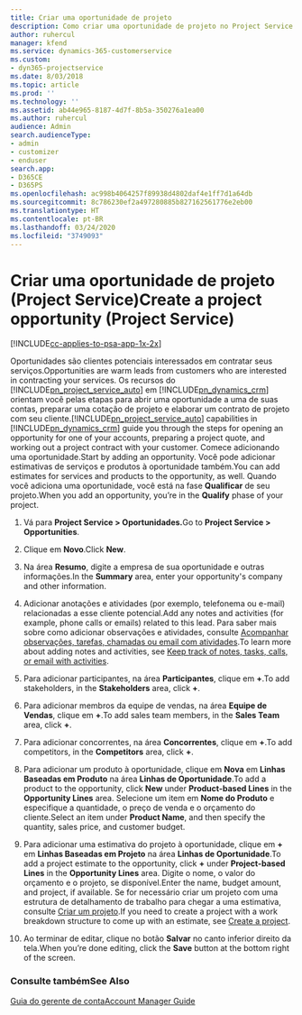 ```yaml
---
title: Criar uma oportunidade de projeto
description: Como criar uma oportunidade de projeto no Project Service
author: ruhercul
manager: kfend
ms.service: dynamics-365-customerservice
ms.custom:
- dyn365-projectservice
ms.date: 8/03/2018
ms.topic: article
ms.prod: ''
ms.technology: ''
ms.assetid: ab44e965-8187-4d7f-8b5a-350276a1ea00
ms.author: ruhercul
audience: Admin
search.audienceType:
- admin
- customizer
- enduser
search.app:
- D365CE
- D365PS
ms.openlocfilehash: ac998b4064257f89938d4802daf4e1ff7d1a64db
ms.sourcegitcommit: 8c786230ef2a497280885b827162561776e2eb00
ms.translationtype: HT
ms.contentlocale: pt-BR
ms.lasthandoff: 03/24/2020
ms.locfileid: "3749093"
---
```

# <a name="create-a-project-opportunity-project-service"></a><span data-ttu-id="5396d-103">Criar uma oportunidade de projeto (Project Service)</span><span class="sxs-lookup"><span data-stu-id="5396d-103">Create a project opportunity (Project Service)</span></span>

[!INCLUDE[cc-applies-to-psa-app-1x-2x](../includes/cc-applies-to-psa-app-1x-2x.md)]

<span data-ttu-id="5396d-104">Oportunidades são clientes potenciais interessados em contratar seus serviços.</span><span class="sxs-lookup"><span data-stu-id="5396d-104">Opportunities are warm leads from customers who are interested in contracting your services.</span></span> <span data-ttu-id="5396d-105">Os recursos do [!INCLUDE[pn_project_service_auto](../includes/pn-project-service-auto.md)] em [!INCLUDE[pn_dynamics_crm](../includes/pn-dynamics-crm.md)] orientam você pelas etapas para abrir uma oportunidade a uma de suas contas, preparar uma cotação de projeto e elaborar um contrato de projeto com seu cliente.</span><span class="sxs-lookup"><span data-stu-id="5396d-105">[!INCLUDE[pn_project_service_auto](../includes/pn-project-service-auto.md)] capabilities in [!INCLUDE[pn_dynamics_crm](../includes/pn-dynamics-crm.md)] guide you through the steps for opening an opportunity for one of your accounts, preparing a project quote, and working out a project contract with your customer.</span></span> <span data-ttu-id="5396d-106">Comece adicionando uma oportunidade.</span><span class="sxs-lookup"><span data-stu-id="5396d-106">Start by adding an opportunity.</span></span> <span data-ttu-id="5396d-107">Você pode adicionar estimativas de serviços e produtos à oportunidade também.</span><span class="sxs-lookup"><span data-stu-id="5396d-107">You can add estimates for services and products to the opportunity, as well.</span></span> <span data-ttu-id="5396d-108">Quando você adiciona uma oportunidade, você está na fase **Qualificar** de seu projeto.</span><span class="sxs-lookup"><span data-stu-id="5396d-108">When you add an opportunity, you’re in the **Qualify** phase of your project.</span></span>  
  
1.  <span data-ttu-id="5396d-109">Vá para **Project Service > Oportunidades.**</span><span class="sxs-lookup"><span data-stu-id="5396d-109">Go to **Project Service > Opportunities**.</span></span>  
  
2.  <span data-ttu-id="5396d-110">Clique em **Novo**.</span><span class="sxs-lookup"><span data-stu-id="5396d-110">Click **New**.</span></span>  
  
3.  <span data-ttu-id="5396d-111">Na área **Resumo**, digite a empresa de sua oportunidade e outras informações.</span><span class="sxs-lookup"><span data-stu-id="5396d-111">In the **Summary** area, enter your opportunity's company and other information.</span></span>  
  
4.  <span data-ttu-id="5396d-112">Adicionar anotações e atividades (por exemplo, telefonema ou e-mail) relacionadas a esse cliente potencial.</span><span class="sxs-lookup"><span data-stu-id="5396d-112">Add any notes and activities (for example, phone calls or emails) related to this lead.</span></span> <span data-ttu-id="5396d-113">Para saber mais sobre como adicionar observações e atividades, consulte [Acompanhar observações, tarefas, chamadas ou email com atividades](../basics/work-with-activities.md).</span><span class="sxs-lookup"><span data-stu-id="5396d-113">To learn more about adding notes and activities, see [Keep track of notes, tasks, calls, or email with activities](../basics/work-with-activities.md).</span></span>  
  
5.  <span data-ttu-id="5396d-114">Para adicionar participantes, na área **Participantes**, clique em **+**.</span><span class="sxs-lookup"><span data-stu-id="5396d-114">To add stakeholders, in the **Stakeholders** area, click **+**.</span></span>  
  
6.  <span data-ttu-id="5396d-115">Para adicionar membros da equipe de vendas, na área **Equipe de Vendas**, clique em **+**.</span><span class="sxs-lookup"><span data-stu-id="5396d-115">To add sales team members, in the **Sales Team** area, click **+**.</span></span>  
  
7.  <span data-ttu-id="5396d-116">Para adicionar concorrentes, na área **Concorrentes**, clique em **+**.</span><span class="sxs-lookup"><span data-stu-id="5396d-116">To add competitors, in the **Competitors** area, click **+**.</span></span>  
  
8.  <span data-ttu-id="5396d-117">Para adicionar um produto à oportunidade, clique em **Nova** em **Linhas Baseadas em Produto** na área **Linhas de Oportunidade**.</span><span class="sxs-lookup"><span data-stu-id="5396d-117">To add a product to the opportunity, click **New** under **Product-based Lines** in the **Opportunity Lines** area.</span></span> <span data-ttu-id="5396d-118">Selecione um item em **Nome do Produto** e especifique a quantidade, o preço de venda e o orçamento do cliente.</span><span class="sxs-lookup"><span data-stu-id="5396d-118">Select an item under **Product Name**, and then specify the quantity, sales price, and customer budget.</span></span>  
  
9. <span data-ttu-id="5396d-119">Para adicionar uma estimativa do projeto à oportunidade, clique em **+** em **Linhas Baseadas em Projeto** na área **Linhas de Oportunidade**.</span><span class="sxs-lookup"><span data-stu-id="5396d-119">To add a project estimate to the opportunity, click **+** under **Project-based Lines** in the **Opportunity Lines** area.</span></span> <span data-ttu-id="5396d-120">Digite o nome, o valor do orçamento e o projeto, se disponível.</span><span class="sxs-lookup"><span data-stu-id="5396d-120">Enter the name, budget amount, and project, if available.</span></span> <span data-ttu-id="5396d-121">Se for necessário criar um projeto com uma estrutura de detalhamento de trabalho para chegar a uma estimativa, consulte [Criar um projeto](../project-service/create-project.md).</span><span class="sxs-lookup"><span data-stu-id="5396d-121">If you need to create a project with a work breakdown structure to come up with an estimate, see [Create a project](../project-service/create-project.md).</span></span>  
  
10. <span data-ttu-id="5396d-122">Ao terminar de editar, clique no botão **Salvar** no canto inferior direito da tela.</span><span class="sxs-lookup"><span data-stu-id="5396d-122">When you’re done editing, click the **Save** button at the bottom right of the screen.</span></span>  
  
### <a name="see-also"></a><span data-ttu-id="5396d-123">Consulte também</span><span class="sxs-lookup"><span data-stu-id="5396d-123">See Also</span></span>  
 [<span data-ttu-id="5396d-124">Guia do gerente de conta</span><span class="sxs-lookup"><span data-stu-id="5396d-124">Account Manager Guide</span></span>](../project-service/account-manager-guide.md)
